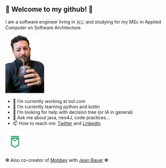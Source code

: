 <link rel="stylesheet" type="text/css" medial="all" href="style.css" />
<meta charset="UTF-8">

## :man: Welcome to my github! 👋

I am a software engineer living in 🇳🇱 and studying for my MSc in Applied Computer on Software Architecture.

![Vamo de chimas?](/img/chimas.png)

- 🔭 I’m currently working at bol.com
- 🌱 I’m currently learning python and kotlin
- 🤔 I’m looking for help with decision tree (or IA in general)
- 💬 Ask me about java, neo4J, code practices... 
- 📫 How to reach me: [Twitter](https://twitter.com/dudaeee) and [LinkedIn](https://www.linkedin.com/in/eduardo-demeneses/)

<div class="mobbey">
   <img src="./img/mobbey.png" alt="mobbey">
   <p>⚽ Also co-creator of <a href="https://www.mobbey.com">Mobbey</a> with <a href="https://github.com/jeanbauer">Jean Bauer</a> ⚽</p>
</div>